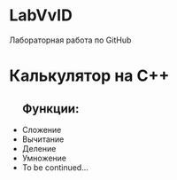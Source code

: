 # LabVvID
Лабораторная работа по GitHub
<h1>Калькулятор на C++</h1>

<ul><h2>Функции:</h2>
  <li>Сложение</li>
  <li>Вычитание</li>
  <li>Деление</li>
  <li>Умножение</li>
  <li>To be continued...</li>
